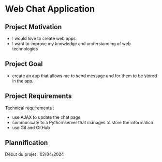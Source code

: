 # Web Chat Application
## Project Motivation
- I would love to create web apps.
- I want to improve my knowledge and understanding of web technologies  
## Project Goal
- create an app that allows me to send message and for them to be stored in the app.
## Project Requirements 
Technical requirements :
- use AJAX to update the chat page
- communicate to a Python server that manages to store the information
- use Git and GitHub
## Plannification
Début du projet : 02/04/2024
